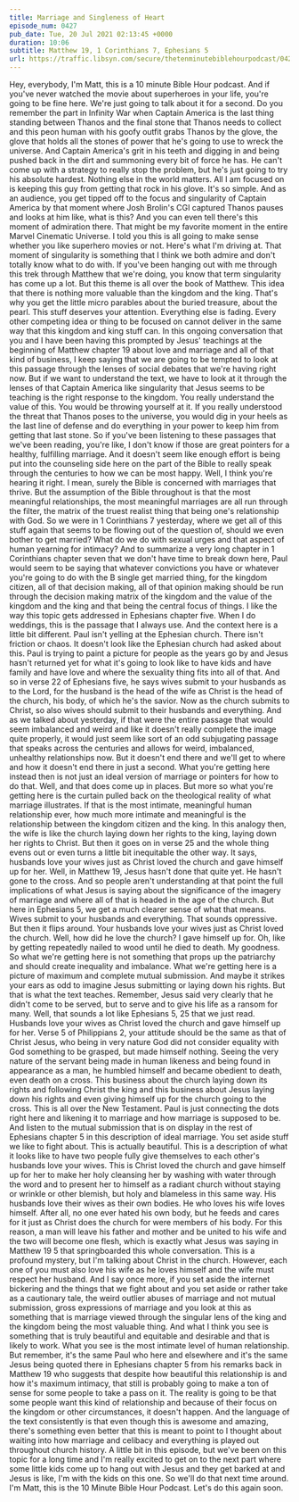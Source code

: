 ```yaml
---
title: Marriage and Singleness of Heart
episode_num: 0427
pub_date: Tue, 20 Jul 2021 02:13:45 +0000
duration: 10:06
subtitle: Matthew 19, 1 Corinthians 7, Ephesians 5
url: https://traffic.libsyn.com/secure/thetenminutebiblehourpodcast/0427_-_Marriage_and_Singleness_of_Heart.mp3
---
```


 Hey, everybody, I'm Matt, this is a 10 minute Bible Hour podcast. And if you've never watched the movie about superheroes in your life, you're going to be fine here. We're just going to talk about it for a second. Do you remember the part in Infinity War when Captain America is the last thing standing between Thanos and the final stone that Thanos needs to collect and this peon human with his goofy outfit grabs Thanos by the glove, the glove that holds all the stones of power that he's going to use to wreck the universe. And Captain America's grit in his teeth and digging in and being pushed back in the dirt and summoning every bit of force he has. He can't come up with a strategy to really stop the problem, but he's just going to try his absolute hardest. Nothing else in the world matters. All I am focused on is keeping this guy from getting that rock in his glove. It's so simple. And as an audience, you get tipped off to the focus and singularity of Captain America by that moment where Josh Brolin's CGI captured Thanos pauses and looks at him like, what is this? And you can even tell there's this moment of admiration there. That might be my favorite moment in the entire Marvel Cinematic Universe. I told you this is all going to make sense whether you like superhero movies or not. Here's what I'm driving at. That moment of singularity is something that I think we both admire and don't totally know what to do with. If you've been hanging out with me through this trek through Matthew that we're doing, you know that term singularity has come up a lot. But this theme is all over the book of Matthew. This idea that there is nothing more valuable than the kingdom and the king. That's why you get the little micro parables about the buried treasure, about the pearl. This stuff deserves your attention. Everything else is fading. Every other competing idea or thing to be focused on cannot deliver in the same way that this kingdom and king stuff can. In this ongoing conversation that you and I have been having this prompted by Jesus' teachings at the beginning of Matthew chapter 19 about love and marriage and all of that kind of business, I keep saying that we are going to be tempted to look at this passage through the lenses of social debates that we're having right now. But if we want to understand the text, we have to look at it through the lenses of that Captain America like singularity that Jesus seems to be teaching is the right response to the kingdom. You really understand the value of this. You would be throwing yourself at it. If you really understood the threat that Thanos poses to the universe, you would dig in your heels as the last line of defense and do everything in your power to keep him from getting that last stone. So if you've been listening to these passages that we've been reading, you're like, I don't know if those are great pointers for a healthy, fulfilling marriage. And it doesn't seem like enough effort is being put into the counseling side here on the part of the Bible to really speak through the centuries to how we can be most happy. Well, I think you're hearing it right. I mean, surely the Bible is concerned with marriages that thrive. But the assumption of the Bible throughout is that the most meaningful relationships, the most meaningful marriages are all run through the filter, the matrix of the truest realist thing that being one's relationship with God. So we were in 1 Corinthians 7 yesterday, where we get all of this stuff again that seems to be flowing out of the question of, should we even bother to get married? What do we do with sexual urges and that aspect of human yearning for intimacy? And to summarize a very long chapter in 1 Corinthians chapter seven that we don't have time to break down here, Paul would seem to be saying that whatever convictions you have or whatever you're going to do with the B single get married thing, for the kingdom citizen, all of that decision making, all of that opinion making should be run through the decision making matrix of the kingdom and the value of the kingdom and the king and that being the central focus of things. I like the way this topic gets addressed in Ephesians chapter five. When I do weddings, this is the passage that I always use. And the context here is a little bit different. Paul isn't yelling at the Ephesian church. There isn't friction or chaos. It doesn't look like the Ephesian church had asked about this. Paul is trying to paint a picture for people as the years go by and Jesus hasn't returned yet for what it's going to look like to have kids and have family and have love and where the sexuality thing fits into all of that. And so in verse 22 of Ephesians five, he says wives submit to your husbands as to the Lord, for the husband is the head of the wife as Christ is the head of the church, his body, of which he's the savior. Now as the church submits to Christ, so also wives should submit to their husbands and everything. And as we talked about yesterday, if that were the entire passage that would seem imbalanced and weird and like it doesn't really complete the image quite properly, it would just seem like sort of an odd subjugating passage that speaks across the centuries and allows for weird, imbalanced, unhealthy relationships now. But it doesn't end there and we'll get to where and how it doesn't end there in just a second. What you're getting here instead then is not just an ideal version of marriage or pointers for how to do that. Well, and that does come up in places. But more so what you're getting here is the curtain pulled back on the theological reality of what marriage illustrates. If that is the most intimate, meaningful human relationship ever, how much more intimate and meaningful is the relationship between the kingdom citizen and the king. In this analogy then, the wife is like the church laying down her rights to the king, laying down her rights to Christ. But then it goes on in verse 25 and the whole thing evens out or even turns a little bit inequitable the other way. It says, husbands love your wives just as Christ loved the church and gave himself up for her. Well, in Matthew 19, Jesus hasn't done that quite yet. He hasn't gone to the cross. And so people aren't understanding at that point the full implications of what Jesus is saying about the significance of the imagery of marriage and where all of that is headed in the age of the church. But here in Ephesians 5, we get a much clearer sense of what that means. Wives submit to your husbands and everything. That sounds oppressive. But then it flips around. Your husbands love your wives just as Christ loved the church. Well, how did he love the church? I gave himself up for. Oh, like by getting repeatedly nailed to wood until he died to death. My goodness. So what we're getting here is not something that props up the patriarchy and should create inequality and imbalance. What we're getting here is a picture of maximum and complete mutual submission. And maybe it strikes your ears as odd to imagine Jesus submitting or laying down his rights. But that is what the text teaches. Remember, Jesus said very clearly that he didn't come to be served, but to serve and to give his life as a ransom for many. Well, that sounds a lot like Ephesians 5, 25 that we just read. Husbands love your wives as Christ loved the church and gave himself up for her. Verse 5 of Philippians 2, your attitude should be the same as that of Christ Jesus, who being in very nature God did not consider equality with God something to be grasped, but made himself nothing. Seeing the very nature of the servant being made in human likeness and being found in appearance as a man, he humbled himself and became obedient to death, even death on a cross. This business about the church laying down its rights and following Christ the king and this business about Jesus laying down his rights and even giving himself up for the church going to the cross. This is all over the New Testament. Paul is just connecting the dots right here and likening it to marriage and how marriage is supposed to be. And listen to the mutual submission that is on display in the rest of Ephesians chapter 5 in this description of ideal marriage. You set aside stuff we like to fight about. This is actually beautiful. This is a description of what it looks like to have two people fully give themselves to each other's husbands love your wives. This is Christ loved the church and gave himself up for her to make her holy cleansing her by washing with water through the word and to present her to himself as a radiant church without staying or wrinkle or other blemish, but holy and blameless in this same way. His husbands love their wives as their own bodies. He who loves his wife loves himself. After all, no one ever hated his own body, but he feeds and cares for it just as Christ does the church for were members of his body. For this reason, a man will leave his father and mother and be united to his wife and the two will become one flesh, which is exactly what Jesus was saying in Matthew 19 5 that springboarded this whole conversation. This is a profound mystery, but I'm talking about Christ in the church. However, each one of you must also love his wife as he loves himself and the wife must respect her husband. And I say once more, if you set aside the internet bickering and the things that we fight about and you set aside or rather take as a cautionary tale, the weird outlier abuses of marriage and not mutual submission, gross expressions of marriage and you look at this as something that is marriage viewed through the singular lens of the king and the kingdom being the most valuable thing. And what I think you see is something that is truly beautiful and equitable and desirable and that is likely to work. What you see is the most intimate level of human relationship. But remember, it's the same Paul who here and elsewhere and it's the same Jesus being quoted there in Ephesians chapter 5 from his remarks back in Matthew 19 who suggests that despite how beautiful this relationship is and how it's maximum intimacy, that still is probably going to make a ton of sense for some people to take a pass on it. The reality is going to be that some people want this kind of relationship and because of their focus on the kingdom or other circumstances, it doesn't happen. And the language of the text consistently is that even though this is awesome and amazing, there's something even better that this is meant to point to I thought about waiting into how marriage and celibacy and everything is played out throughout church history. A little bit in this episode, but we've been on this topic for a long time and I'm really excited to get on to the next part where some little kids come up to hang out with Jesus and they get barked at and Jesus is like, I'm with the kids on this one. So we'll do that next time around. I'm Matt, this is the 10 Minute Bible Hour Podcast. Let's do this again soon.